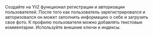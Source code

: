 Создайте на Yii2 функционал регистрации и авторизации пользователей. После того как пользователь зарегистрировался и авторизовался он может заполнить информацию о себе и загрузить свое фото. К профилю пользователя можно добавлять текстовые комментарии. 
Используйте внешние ключи и индексы.
